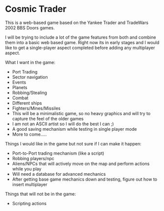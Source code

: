 # Cosmic Trader

This is a web-based game based on the Yankee Trader and TradeWars 2002 BBS Doors games.

I will be trying to include a lot of the game features from both and combine them into a basic 
web based game. Right now its in early stages and I would like to get a single-player aspect completed
before adding any multiplayer aspect.

What I want in the game:
- Port Trading
- Sector navigation
- Events
- Planets
- Robbing/Stealing
- Combat
- Different ships
- Fighters/Mines/Missiles
- This will be a minimalistic game, so no heavy graphics and will try to capture the feel of the older games
- I am not an ASCII artist so I will do the best I can ;)
- A good saving mechanism while testing in single player mode
- More to come.....

Things I would like in the game but not sure if I can make it happen:
- Port-to-Port trading mechanism (like a script)
- Robbing players/npc
- Aliens/NPCs that will actively move on the map and perform actions while you play
- Will need a database for advanced mechanics
- After getting base game mechanics down and testing, figure out how to insert multiplayer

Things that will not be in the game:
- Scripting actions
